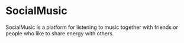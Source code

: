 # SocialMusic
SocialMusic is a platform for listening to music together with friends or people who like to share energy with others.
